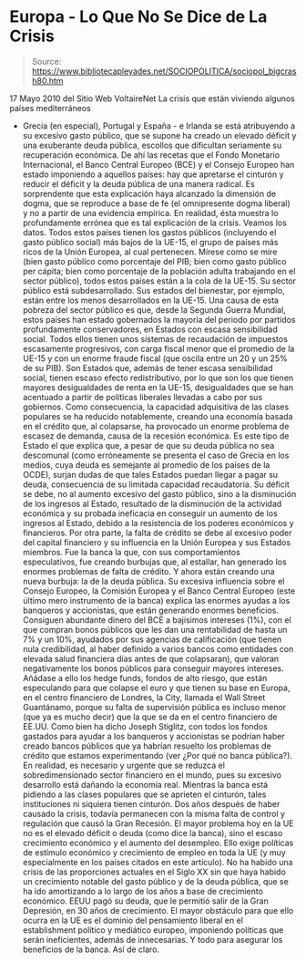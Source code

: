 # Europa - Lo Que No Se Dice de La Crisis

> Source: https://www.bibliotecapleyades.net/SOCIOPOLITICA/sociopol_bigcrash80.htm

17 Mayo 2010
del Sitio Web
VoltaireNet
La crisis que están viviendo algunos países mediterráneos
- Grecia (en
especial), Portugal y España - e Irlanda se está atribuyendo a su excesivo
gasto público, que se supone ha creado un elevado déficit y una exuberante
deuda pública, escollos que dificultan seriamente su recuperación económica.
De ahí las recetas que el
Fondo Monetario Internacional, el Banco Central
Europeo (BCE) y el Consejo Europeo han estado imponiendo a aquellos países:
hay que apretarse el cinturón y reducir el déficit y la deuda pública de una
manera radical.
Es sorprendente que esta explicación haya alcanzado la dimensión de
dogma,
que se reproduce a base de fe (el omnipresente dogma liberal) y no a partir
de una evidencia empírica.
En realidad, ésta muestra lo profundamente
errónea que es tal explicación de la crisis. Veamos los datos.
Todos estos países tienen los gastos públicos (incluyendo el gasto público
social) más bajos de la UE-15, el grupo de países más ricos de la Unión
Europea, al cual pertenecen. Mírese como se mire (bien gasto público como
porcentaje del PIB; bien como gasto público per cápita; bien como porcentaje
de la población adulta trabajando en el sector público), todos estos países
están a la cola de la UE-15.
Su sector público está subdesarrollado. Sus
estados del bienestar, por ejemplo, están entre los menos desarrollados en
la UE-15.
Una causa de esta pobreza del sector público es que, desde la Segunda Guerra
Mundial, estos países han estado gobernados la mayoría del periodo por
partidos profundamente conservadores, en Estados con escasa sensibilidad
social. Todos ellos tienen unos sistemas de recaudación de impuestos
escasamente progresivos, con carga fiscal menor que el promedio de la UE-15
y con un enorme fraude fiscal (que oscila entre un 20 y un 25% de su PIB).
Son Estados que, además de tener escasa sensibilidad social, tienen escaso
efecto redistributivo, por lo que son los que tienen mayores desigualdades
de renta en la UE-15, desigualdades que se han acentuado a partir de
políticas liberales llevadas a cabo por sus gobiernos.
Como consecuencia, la
capacidad adquisitiva de las clases populares se ha reducido notablemente,
creando una economía basada en el crédito que, al colapsarse, ha provocado
un enorme problema de escasez de demanda, causa de la recesión económica.
Es este tipo de Estado el que explica que, a pesar de que su deuda pública
no sea descomunal (como erróneamente se presenta el caso de Grecia en los
medios, cuya deuda es semejante al promedio de los países de
la OCDE),
surjan dudas de que tales Estados puedan llegar a pagar su deuda,
consecuencia de su limitada capacidad recaudatoria.
Su déficit se debe, no
al aumento excesivo del gasto público, sino a la disminución de los ingresos
al Estado, resultado de la disminución de la actividad económica y su
probada ineficacia en conseguir un aumento de los ingresos al Estado, debido
a la resistencia de los poderes económicos y financieros.
Por otra parte, la falta de crédito se debe al excesivo poder del capital
financiero y su influencia en la Unión Europea y sus Estados miembros. Fue
la banca la que, con sus comportamientos especulativos, fue creando burbujas
que, al estallar, han generado los enormes problemas de falta de crédito. Y
ahora están creando una nueva burbuja: la de la deuda pública.
Su excesiva influencia sobre el Consejo Europeo, la Comisión Europea y el
Banco Central Europeo (este último mero instrumento de la banca) explica las
enormes ayudas a los banqueros y accionistas, que están generando enormes
beneficios.
Consiguen abundante dinero del BCE a bajísimos intereses (1%),
con el que compran bonos públicos que les dan una rentabilidad de hasta un
7% y un 10%, ayudados por sus agencias de calificación (que tienen nula
credibilidad, al haber definido a varios bancos como entidades con elevada
salud financiera días antes de que colapsaran), que valoran negativamente
los bonos públicos para conseguir mayores intereses.
Añádase a ello los
hedge funds, fondos de alto riesgo, que están especulando
para que colapse el euro y que tienen su base en Europa, en el centro
financiero de Londres, la City, llamada el Wall Street Guantánamo, porque
su falta de supervisión pública es incluso menor (que ya es mucho decir) que
la que se da en el centro financiero de EE.UU.
Como bien ha dicho Joseph Stiglitz, con todos los fondos gastados para
ayudar a los banqueros y accionistas se podrían haber creado bancos públicos
que ya habrían resuelto los problemas de crédito que estamos experimentando
(ver ¿Por
qué no banca pública?).
En realidad, es necesario y urgente que se reduzca el sobredimensionado
sector financiero en el mundo, pues su excesivo desarrollo está dañando la
economía real. Mientras la banca está pidiendo a las clases populares que se
aprieten el cinturón, tales instituciones ni siquiera tienen cinturón. Dos
años después de haber causado la crisis, todavía permanecen con la misma
falta de control y regulación que causó la Gran Recesión.
El mayor problema hoy en la UE no es el elevado déficit o deuda (como dice
la banca), sino el escaso crecimiento económico y el aumento del desempleo.
Ello exige políticas de estímulo económico y crecimiento de empleo en toda
la UE (y muy especialmente en los países citados en este artículo).
No ha habido una crisis de las proporciones actuales en el Siglo XX sin que
haya habido un crecimiento notable del gasto público y de la deuda pública,
que se ha ido amortizando a lo largo de los años a base de crecimiento
económico.
EEUU pagó su deuda, que le permitió salir de la Gran Depresión,
en 30 años de crecimiento.
El mayor obstáculo para que ello ocurra en la UE es el dominio del
pensamiento liberal en el establishment político y mediático europeo,
imponiendo políticas que serán ineficientes, además de innecesarias.
Y todo
para asegurar los beneficios de la banca.
Así de claro.
